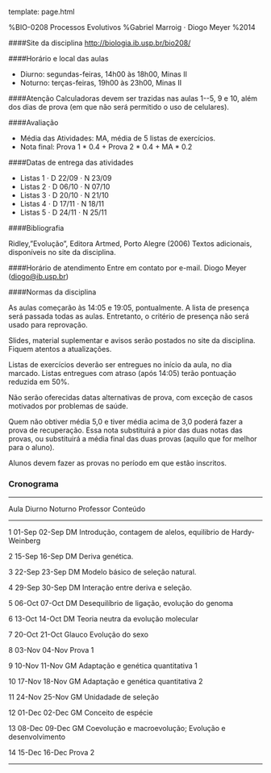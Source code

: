 template: page.html

%BIO-0208 Processos Evolutivos
%Gabriel Marroig $\cdot$ Diogo Meyer
%2014

####Site da disciplina
http://biologia.ib.usp.br/bio208/

####Horário e local das aulas

- Diurno: segundas-feiras, 14h00 às 18h00, Minas II
- Noturno: terças-feiras, 19h00 às 23h00, Minas II

####Atenção
Calculadoras devem ser trazidas nas aulas 1--5, 9 e 10, além dos dias de prova (em que não será permitido o uso de celulares).

####Avaliação

- Média das Atividades: MA, média de 5 listas de exercícios.
- Nota final: Prova 1 * 0.4 + Prova 2 * 0.4 + MA * 0.2

####Datas de entrega das atividades

- Listas 1 $\cdot$ D 22/09 $\cdot$ N 23/09
- Listas 2 $\cdot$ D 06/10 $\cdot$ N 07/10
- Listas 3 $\cdot$ D 20/10 $\cdot$ N 21/10
- Listas 4 $\cdot$ D 17/11 $\cdot$ N 18/11
- Listas 5 $\cdot$ D 24/11 $\cdot$ N 25/11

####Bibliografia

Ridley,”Evolução”, Editora Artmed, Porto Alegre (2006)
Textos adicionais, disponíveis no site da disciplina.

####Horário de atendimento
Entre em contato por e-mail.
Diogo Meyer (diogo@ib.usp.br)

####Normas da disciplina

As aulas começarão às 14:05 e 19:05, pontualmente. A lista de presença será passada todas as aulas. Entretanto, o critério de presença não será usado para reprovação.

Slides, material suplementar e avisos serão postados no site da disciplina. Fiquem atentos a atualizações.

Listas de exercícios deverão ser entregues no início da aula, no dia marcado. Listas entregues com atraso (após 14:05) terão pontuação reduzida em 50%.

Não serão oferecidas datas alternativas de prova, com exceção de casos motivados por problemas de saúde.

Quem não obtiver média 5,0 e tiver média acima de 3,0 poderá fazer a prova de recuperação. Essa nota substituirá a pior das duas notas das provas, ou substituirá a média final das duas provas (aquilo que for melhor para o aluno).

Alunos devem fazer as provas no período em que estão inscritos.

### Cronograma

----------------------------------------------------------------------------------------------------------
  Aula       Diurno     Noturno     Professor    Conteúdo
--------    --------   ---------   -----------   ---------------------------------------------------------
1            01-Sep     02-Sep     DM             Introdução, contagem de alelos, equilibrio de Hardy-Weinberg

2            15-Sep     16-Sep     DM             Deriva genética.

3            22-Sep     23-Sep     DM             Modelo básico de seleção natural.

4            29-Sep     30-Sep     DM             Interação entre deriva e seleção.

5            06-Oct     07-Oct     DM             Desequilíbrio de ligação, evolução do genoma

6            13-Oct     14-Oct     DM             Teoria neutra da evolução molecular

7            20-Oct     21-Oct     Glauco         Evolução do sexo

8            03-Nov     04-Nov                    Prova 1

9            10-Nov     11-Nov     GM             Adaptação e genética quantitativa 1

10           17-Nov     18-Nov     GM             Adaptação e genética quantitativa  2

11           24-Nov     25-Nov     GM             Unidadade de seleção

12           01-Dec     02-Dec     GM             Conceito de espécie

13           08-Dec     09-Dec     GM             Coevolução e macroevolução; Evolução e desenvolvimento

14           15-Dec     16-Dec                      Prova 2

----------------------------------------------------------------------------------------------------------
